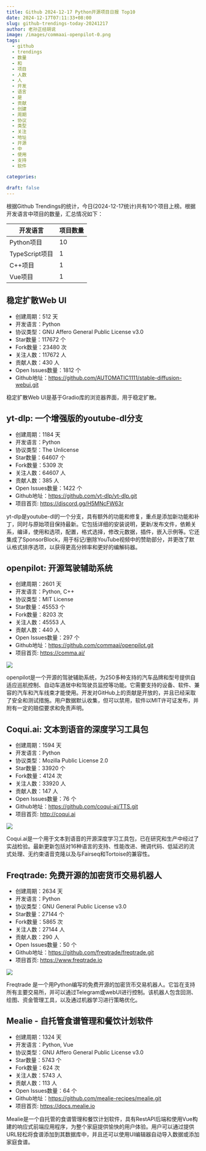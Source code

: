 ```yaml
---
title: Github 2024-12-17 Python开源项目日报 Top10
date: 2024-12-17T07:11:33+08:00
slug: github-trendings-today-20241217
author: 老孙正经胡说
image: /images/commaai-openpilot-0.png
tags:
  - github
  - trendings
  - 数量
  - 和
  - 项目
  - 人数
  - 人
  - 开发
  - 语言
  - 是
  - 贡献
  - 创建
  - 周期
  - 协议
  - 类型
  - 关注
  - 地址
  - 开源
  - 中
  - 使用
  - 支持
  - 软件

categories:

draft: false
---
```



根据Github Trendings的统计，今日(2024-12-17统计)共有10个项目上榜。根据开发语言中项目的数量，汇总情况如下：

| 开发语言 | 项目数量 |
|  ----  | ----  |
| Python项目 | 10 |
| TypeScript项目 | 1 |
| C++项目 | 1 |
| Vue项目 | 1 |

## 稳定扩散Web UI

* 创建周期：512 天
* 开发语言：Python
* 协议类型：GNU Affero General Public License v3.0
* Star数量：117672 个
* Fork数量：23480 次
* 关注人数：117672 人
* 贡献人数：430 人
* Open Issues数量：1812 个
* Github地址：https://github.com/AUTOMATIC1111/stable-diffusion-webui.git


稳定扩散Web UI是基于Gradio库的浏览器界面，用于稳定扩散。

## yt-dlp: 一个增强版的youtube-dl分支

* 创建周期：1184 天
* 开发语言：Python
* 协议类型：The Unlicense
* Star数量：64607 个
* Fork数量：5309 次
* 关注人数：64607 人
* 贡献人数：385 人
* Open Issues数量：1422 个
* Github地址：https://github.com/yt-dlp/yt-dlp.git
* 项目首页: https://discord.gg/H5MNcFW63r


yt-dlp是youtube-dl的一个分支，具有额外的功能和修复，重点是添加新功能和补丁，同时与原始项目保持最新。它包括详细的安装说明，更新/发布文件，依赖关系，编译，使用和选项，配置，格式选择，修改元数据，插件，嵌入示例等。它还集成了SponsorBlock，用于标记/删除YouTube视频中的赞助部分，并更改了默认格式排序选项，以获得更高分辨率和更好的编解码器。

## openpilot: 开源驾驶辅助系统

* 创建周期：2601 天
* 开发语言：Python, C++
* 协议类型：MIT License
* Star数量：45553 个
* Fork数量：8203 次
* 关注人数：45553 人
* 贡献人数：440 人
* Open Issues数量：297 个
* Github地址：https://github.com/commaai/openpilot.git
* 项目首页: https://comma.ai/


![](/images/commaai-openpilot-0.png)

openpilot是一个开源的驾驶辅助系统，为250多种支持的汽车品牌和型号提供自适应巡航控制、自动车道居中和驾驶员监控等功能。它需要支持的设备、软件、兼容的汽车和汽车线束才能使用。开发对GitHub上的贡献是开放的，并且已经采取了安全和测试措施。用户数据默认收集，但可以禁用，软件以MIT许可证发布，并附有一定的赔偿要求和免责声明。

## Coqui.ai: 文本到语音的深度学习工具包

* 创建周期：1594 天
* 开发语言：Python
* 协议类型：Mozilla Public License 2.0
* Star数量：33920 个
* Fork数量：4124 次
* 关注人数：33920 人
* 贡献人数：147 人
* Open Issues数量：76 个
* Github地址：https://github.com/coqui-ai/TTS.git
* 项目首页: http://coqui.ai


![](/images/coqui-ai-tts-0.png)

Coqui.ai是一个用于文本到语音的开源深度学习工具包，已在研究和生产中经过了实战检验。最新更新包括对16种语言的支持、性能改进、微调代码、低延迟的流式处理、无约束语音克隆以及与Fairseq和Tortoise的兼容性。

## Freqtrade: 免费开源的加密货币交易机器人

* 创建周期：2634 天
* 开发语言：Python
* 协议类型：GNU General Public License v3.0
* Star数量：27144 个
* Fork数量：5865 次
* 关注人数：27144 人
* 贡献人数：290 人
* Open Issues数量：50 个
* Github地址：https://github.com/freqtrade/freqtrade.git
* 项目首页: https://www.freqtrade.io


![](/images/freqtrade-freqtrade-0.png)

Freqtrade 是一个用Python编写的免费开源的加密货币交易机器人。它旨在支持所有主要交易所，并可以通过Telegram或webUI进行控制。该机器人包含回测、绘图、资金管理工具，以及通过机器学习进行策略优化。

## Mealie - 自托管食谱管理和餐饮计划软件

* 创建周期：1324 天
* 开发语言：Python, Vue
* 协议类型：GNU Affero General Public License v3.0
* Star数量：5743 个
* Fork数量：624 次
* 关注人数：5743 人
* 贡献人数：113 人
* Open Issues数量：64 个
* Github地址：https://github.com/mealie-recipes/mealie.git
* 项目首页: https://docs.mealie.io


Mealie是一个自托管的食谱管理和餐饮计划软件，具有RestAPI后端和使用Vue构建的响应式前端应用程序，为整个家庭提供愉快的用户体验。用户可以通过提供URL轻松将食谱添加到其数据库中，并且还可以使用UI编辑器自动导入数据或添加家庭食谱。

